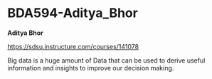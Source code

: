 # BDA594-Aditya_Bhor

**Aditya Bhor**


https://sdsu.instructure.com/courses/141078



Big data is a huge amount of Data that can be used to derive useful information and insights to improve our decision making.
